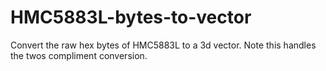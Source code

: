 # HMC5883L-bytes-to-vector
Convert the raw hex bytes of HMC5883L to a 3d vector.  Note this handles the twos compliment conversion.
